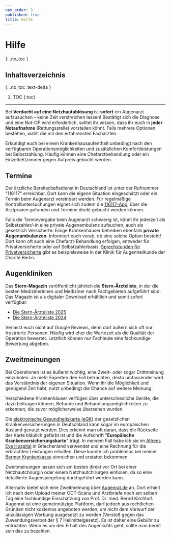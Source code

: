 ```yaml
---
nav_order: 3
published: true
title: Hilfe
---
```


# Hilfe
{: .no_toc }

## Inhaltsverzeichnis
{: .no_toc .text-delta }

1. TOC
{:toc}

---

Bei **Verdacht auf eine Netzhautablösung** ist **sofort** ein Augenarzt aufzusuchen – keine Zeit verstreichen lassen! Bestätigt sich die Diagnose und eine Not-OP wird erforderlich, solltet ihr wissen, dass ihr euch in **jeder Notaufnahme** (Rettungsstelle) vorstellen könnt. Falls mehrere Optionen bestehen, wählt die mit den erfahrensten Fachärzten.

Erkundigt euch bei einem Krankenhausaufenthalt unbedingt nach den verfügbaren Operationsmöglichkeiten und zusätzlichen Komfortleistungen bei Selbstzahlung. Häufig können eine Chefarztbehandlung oder ein Einzelbettzimmer gegen Aufpreis gebucht werden.

## Termine

Der ärztliche Bereitschaftsdienst in Deutschland ist unter der Rufnummer "116117" erreichbar. Dort kann die eigene Situation eingeschätzt oder ein Termin beim Augenarzt vereinbart werden. Für regelmäßige Kontrolluntersuchungen eignet sich zudem die [116117-App](https://116117.app/), über die Arztpraxen gefunden und Termine direkt gebucht werden können.

Falls die Terminvergabe beim Augenarzt schwierig ist, könnt ihr jederzeit als Selbstzahler/-in eine private Augenambulanz aufsuchen, auch als gesetzlich Versicherte. 
Einige Krankenhäuser betreiben ebenfalls **private Augenambulanzen**. Informiert euch vorab, ob eine solche Option besteht! Dort kann oft auch eine Chefarzt-Behandlung erfolgen, entweder für Privatversicherte oder auf Selbstzahlerbasis. [Sprechstunden für Privatversicherte](https://augenklinik.charite.de/fuer_patienten/ambulante_anmeldung_sprechzeiten/sprechstunden_am_cvk) gibt es beispielsweise in der Klinik für Augenheilkunde der Charité Berlin.


## Augenkliniken

Das **Stern-Magazin** veröffentlicht jährlich die **Stern-Ärzteliste**, in der die besten Medizinerinnen und Mediziner nach Fachgebieten aufgeführt sind. Das Magazin ist als digitaler Download erhältlich und somit sofort verfügbar:

- [Die Stern-Ärzteliste 2025](https://shop.stern.de/de_DE/einzelhefte/sonderausgaben/stern-extra-epaper-01-2025/2175869.html)
- [Die Stern-Ärzteliste 2024](https://shop.stern.de/de_DE/einzelhefte/sonderausgaben/stern-extra-epaper-01-2024/2148526.html)

Verlasst euch nicht auf Google Reviews, denn dort äußern sich oft nur frustrierte Personen. Häufig wird eher die Wartezeit als die Qualität der Operation bewertet. Letztlich können nur Fachleute eine fachkundige Bewertung abgeben.

## Zweitmeinungen

Bei Operationen ist es äußerst wichtig, eine Zweit- oder sogar Drittmeinung einzuholen. Je mehr Experten den Fall betrachten, desto umfassender wird das Verständnis der eigenen Situation. Wenn ihr die Möglichkeit und genügend Zeit habt, nutzt unbedingt die Chance auf weitere Meinung. 

Verschiedene Krankenhäuser verfügen über unterschiedliche Geräte, die dazu beitragen können, Befunde und Behandlungsmöglichkeiten zu erkennen, die zuvor möglicherweise übersehen wurden.

Die [elektronische Gesundheitskarte (eGK)](https://www.bundesgesundheitsministerium.de/themen/digitalisierung/elektronische-gesundheitskarte.html) der gesetzlichen Krankenversicherungen in Deutschland kann sogar im europäischen Ausland genutzt werden. Dies erkennt man oft daran, dass die Rückseite der Karte bläulich gefärbt ist und die Aufschrift "**Europäische Krankenversicherungskarte**" trägt. In meinem Fall habe ich sie im [Athens Eye Hospital](https://www.athenseyehospital.gr/de/) in Griechenland verwendet und eine Rechnung für die erbrachten Leistungen erhalten. Diese konnte ich problemlos bei meiner [Barmer Krankenkasse](https://www.barmer.de/) einreichen und erstattet bekommen.

Zweitmeinungen lassen sich am besten direkt vor Ort bei einer Netzhautchirurgin oder einem Netzhautchirurgen einholen, da so eine detaillierte Augenspiegelung durchgeführt werden kann.

Alternativ bietet sich eine Zweitmeinung über [Augenrat.de](https://augenrat.de/) an. Dort erhielt ich nach dem Upload meiner OCT-Scans und Arztbriefe noch am selben Tag eine fachkundige Einschätzung von Prof. Dr. med. Bernd Kirchhof. Augenrat ist eine gemeinnützige Plattform, darf jedoch aus rechtlichen Gründen nicht kostenlos angeboten werden, um nicht dem Vorwurf der unzulässigen Werbung ausgesetzt zu werden (Verstoß gegen das Zuwendungsverbot der § 7 Heilmittelgesetz). Es ist daher eine Gebühr zu entrichten. Wenn es um den Erhalt des Augenlichts geht, sollte man bereit sein das zu bezahlen.
